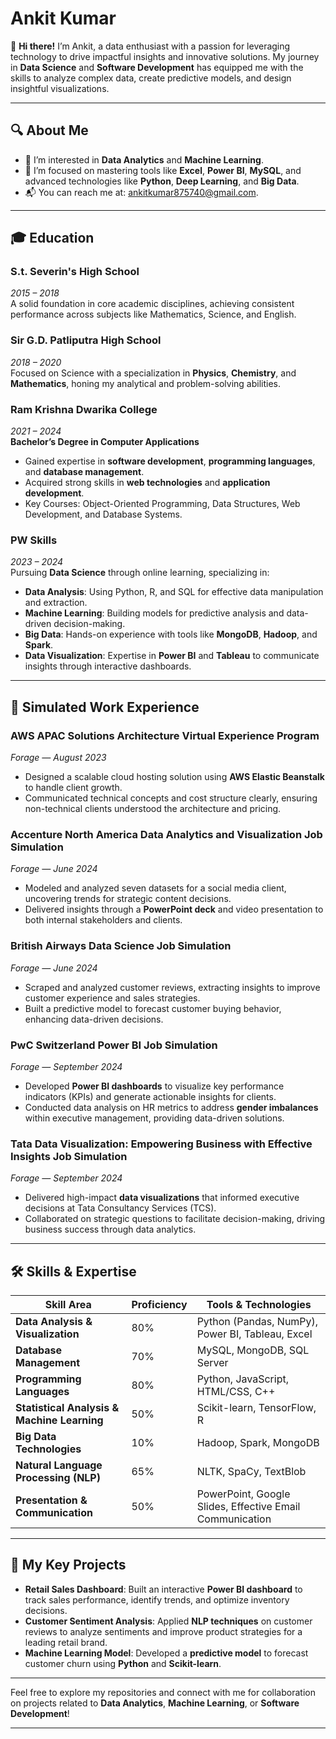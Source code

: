 # Ankit Kumar

👋 **Hi there!** I’m Ankit, a data enthusiast with a passion for leveraging technology to drive impactful insights and innovative solutions. My journey in **Data Science** and **Software Development** has equipped me with the skills to analyze complex data, create predictive models, and design insightful visualizations.

---

## 🔍 About Me
- 🌟 I’m interested in **Data Analytics** and **Machine Learning**.
- 🎯 I’m focused on mastering tools like **Excel**, **Power BI**, **MySQL**, and advanced technologies like **Python**, **Deep Learning**, and **Big Data**.
- 📬 You can reach me at: [ankitkumar875740@gmail.com](mailto:ankitkumar875740@gmail.com).

---

## 🎓 Education

### **S.t. Severin's High School**  
*2015 – 2018*  
A solid foundation in core academic disciplines, achieving consistent performance across subjects like Mathematics, Science, and English.

### **Sir G.D. Patliputra High School**  
*2018 – 2020*  
Focused on Science with a specialization in **Physics**, **Chemistry**, and **Mathematics**, honing my analytical and problem-solving abilities.

### **Ram Krishna Dwarika College**  
*2021 – 2024*  
**Bachelor’s Degree in Computer Applications**  
- Gained expertise in **software development**, **programming languages**, and **database management**.  
- Acquired strong skills in **web technologies** and **application development**.  
- Key Courses: Object-Oriented Programming, Data Structures, Web Development, and Database Systems.

### **PW Skills**  
*2023 – 2024*  
Pursuing **Data Science** through online learning, specializing in:  
- **Data Analysis**: Using Python, R, and SQL for effective data manipulation and extraction.  
- **Machine Learning**: Building models for predictive analysis and data-driven decision-making.  
- **Big Data**: Hands-on experience with tools like **MongoDB**, **Hadoop**, and **Spark**.  
- **Data Visualization**: Expertise in **Power BI** and **Tableau** to communicate insights through interactive dashboards.

---

## 💼 Simulated Work Experience

### **AWS APAC Solutions Architecture Virtual Experience Program**  
*Forage — August 2023*  
- Designed a scalable cloud hosting solution using **AWS Elastic Beanstalk** to handle client growth.  
- Communicated technical concepts and cost structure clearly, ensuring non-technical clients understood the architecture and pricing.

### **Accenture North America Data Analytics and Visualization Job Simulation**  
*Forage — June 2024*  
- Modeled and analyzed seven datasets for a social media client, uncovering trends for strategic content decisions.  
- Delivered insights through a **PowerPoint deck** and video presentation to both internal stakeholders and clients.

### **British Airways Data Science Job Simulation**  
*Forage — June 2024*  
- Scraped and analyzed customer reviews, extracting insights to improve customer experience and sales strategies.  
- Built a predictive model to forecast customer buying behavior, enhancing data-driven decisions.

### **PwC Switzerland Power BI Job Simulation**  
*Forage — September 2024*  
- Developed **Power BI dashboards** to visualize key performance indicators (KPIs) and generate actionable insights for clients.  
- Conducted data analysis on HR metrics to address **gender imbalances** within executive management, providing data-driven solutions.

### **Tata Data Visualization: Empowering Business with Effective Insights Job Simulation**  
*Forage — September 2024*  
- Delivered high-impact **data visualizations** that informed executive decisions at Tata Consultancy Services (TCS).  
- Collaborated on strategic questions to facilitate decision-making, driving business success through data analytics.

---

## 🛠️ Skills & Expertise

| **Skill Area**                           | **Proficiency**         | **Tools & Technologies**                                          |
|------------------------------------------|-------------------------|-------------------------------------------------------------------|
| **Data Analysis & Visualization**        | 80%                     | Python (Pandas, NumPy), Power BI, Tableau, Excel                  |
| **Database Management**                  | 70%                     | MySQL, MongoDB, SQL Server                                        |
| **Programming Languages**                | 80%                     | Python, JavaScript, HTML/CSS, C++                                 |
| **Statistical Analysis & Machine Learning** | 50%                    | Scikit-learn, TensorFlow, R                                       |
| **Big Data Technologies**                | 10%                     | Hadoop, Spark, MongoDB                                            |
| **Natural Language Processing (NLP)**    | 65%                     | NLTK, SpaCy, TextBlob                                             |
| **Presentation & Communication**         | 50%                     | PowerPoint, Google Slides, Effective Email Communication          |

---

## 🌟 My Key Projects

- **Retail Sales Dashboard**: Built an interactive **Power BI dashboard** to track sales performance, identify trends, and optimize inventory decisions.
- **Customer Sentiment Analysis**: Applied **NLP techniques** on customer reviews to analyze sentiments and improve product strategies for a leading retail brand.
- **Machine Learning Model**: Developed a **predictive model** to forecast customer churn using **Python** and **Scikit-learn**.

---

Feel free to explore my repositories and connect with me for collaboration on projects related to **Data Analytics**, **Machine Learning**, or **Software Development**!

---
